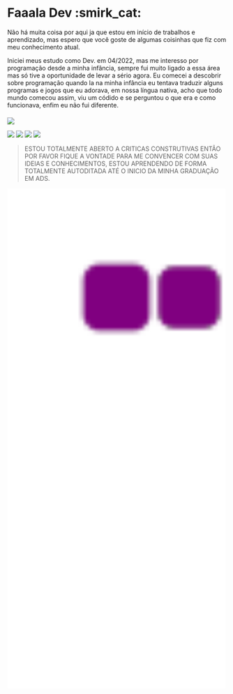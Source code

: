 <h1>Faaala Dev :smirk_cat:</h1> 

Não há muita coisa por aqui ja que estou em início de trabalhos e aprendizado, mas espero que você goste de algumas coisinhas que fiz com meu conhecimento atual.

Iniciei meus estudo como Dev. em 04/2022, mas me interesso por programação desde a minha infância, sempre fui muito ligado a essa área mas só tive a oportunidade de levar a sério agora. Eu comecei a descobrir sobre programação quando la na minha infância eu tentava traduzir alguns programas e jogos que eu adorava, em nossa língua nativa, acho que todo mundo comecou assim, viu um códido e se perguntou o que era e como funcionava, enfim eu não fui diferente.

<img src="https://raw.githubusercontent.com/MicaelliMedeiros/micaellimedeiros/master/image/computer-illustration.png" align="middle">

<p align="left">
  <a href="https://criarmeulink.com.br/u/1657109108" alt="Gmail">
  <img src="https://img.shields.io/badge/-Gmail-FF0000?style=flat-square&labelColor=FF0000&logo=gmail&logoColor=white&link=LINK-DO-SEU-EMAIL" /></a>

  <a href="linkedin.com/in/danilo-rocha-437230197/" alt="Linkedin">
  <img src="https://img.shields.io/badge/-Linkedin-0e76a8?style=flat-square&logo=Linkedin&logoColor=white&link=LINK-DO-SEU-LINKEDIN" /></a>

  <a href="https://contate.me/devnylo" alt="WhatsApp">
  <img src="https://img.shields.io/badge/-WhatsApp-25d366?style=flat-square&labelColor=25d366&logo=whatsapp&logoColor=white&link=API-DO-SEU-WHATSAPP"/></a>

  <a href="https://www.instagram.com/its_nyloo/" alt="Instagram">
  <img src="https://img.shields.io/badge/-Instagram-DF0174?style=flat-square&labelColor=DF0174&logo=instagram&logoColor=white&link=LINK-DO-SEU-INSTAGRAM"/></a>
</p>

> ESTOU TOTALMENTE ABERTO A CRITICAS CONSTRUTIVAS ENTÃO POR FAVOR FIQUE A VONTADE PARA ME CONVENCER COM SUAS IDEIAS E CONHECIMENTOS, ESTOU APRENDENDO DE FORMA TOTALMENTE AUTODITADA ATÉ O INICIO DA MINHA GRADUAÇÃO EM ADS.

<img src="https://github.com/DevNylo/DevNylo/blob/output/github-contribution-grid-snake.gif?raw=true" width="500"/>
